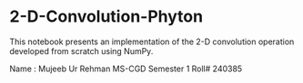 # 2-D-Convolution-Phyton
This notebook presents an implementation of the 2-D convolution operation developed from scratch using NumPy. 

Name : Mujeeb Ur Rehman
MS-CGD Semester 1
Roll# 240385
